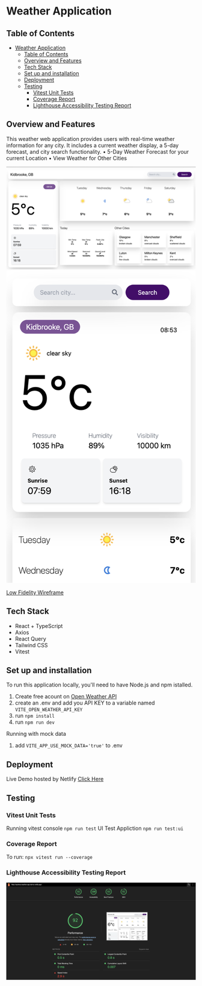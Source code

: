 # Weather Application

## Table of Contents

- [Weather Application](#weather-application)
  - [Table of Contents](#table-of-contents)
  - [Overview and Features](#overview-and-features)
  - [Tech Stack](#tech-stack)
  - [Set up and installation](#set-up-and-installation)
  - [Deployment](#deployment)
  - [Testing](#testing)
    - [Vitest Unit Tests](#vitest-unit-tests)
    - [Coverage Report](#coverage-report)
    - [Lighthouse Accessibility Testing Report](#lighthouse-accessibility-testing-report)

## Overview and Features

This weather web application provides users with real-time weather information for any city. It includes a current weather display, a 5-day forecast, and city search functionality.
• 5-Day Weather Forecast for your current Location
• View Weather for Other Cities

![webpage screenshot](src/images/web.png)
![webpage screenshot](src/images/mobile.png)

[Low Fidelity Wireframe](https://www.figma.com/proto/IcESFaw3pS3CKGNVjXxt9i/Untitled?node-id=4-3&t=8dmk7LGHtvJNcrbC-0&scaling=contain&content-scaling=fixed&page-id=0%3A1)

## Tech Stack

- React + TypeScript
- Axios
- React Query
- Tailwind CSS
- Vitest

## Set up and installation

To run this application locally, you'll need to have Node.js and npm istalled.

1. Create free acount on [Open Weather API](https://openweathermap.org/)
2. create an .env and add you API KEY to a variable named `VITE_OPEN_WEATHER_API_KEY`
3. run `npm install`
4. run `npm run dev`

Running with mock data

1. add `VITE_APP_USE_MOCK_DATA='true'` to .env

## Deployment

Live Demo hosted by Netlify [Click Here](https://ayishas-weather-app-demo.netlify.app/)

## Testing

### Vitest Unit Tests

Running vitest
console `npm run test`
UI Test Appliction `npm run test:ui`

### Coverage Report

To run:
`npx vitest run --coverage`

### Lighthouse Accessibility Testing Report

![webpage screenshot](src/images/lighthouse.png)

